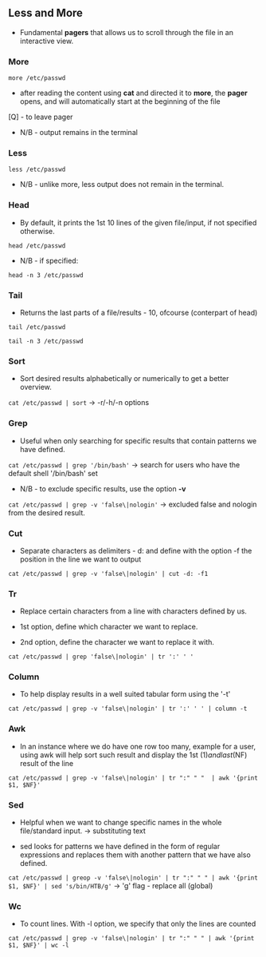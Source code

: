 ## Less and More



- Fundamental __pagers__ that allows us to scroll through the file in an interactive view.



### More

`more /etc/passwd`

- after reading the content using __cat__ and directed it to __more__, the __pager__ opens, and will automatically start at the beginning of the file

[Q] - to leave pager

- N/B - output remains in the terminal



### Less

`less /etc/passwd`

- N/B - unlike more, less output does not remain in the terminal.



### Head

- By default, it prints the 1st 10 lines of the given file/input, if not specified otherwise.

`head /etc/passwd`

- N/B - if specified:

`head -n 3 /etc/passwd`



### Tail

- Returns the last parts of a file/results - 10, ofcourse (conterpart of head)

`tail /etc/passwd`

`tail -n 3 /etc/passwd`



### Sort

- Sort desired results alphabetically or numerically to get a better overview. 

`cat /etc/passwd | sort`  -> -r/-h/-n options



### Grep

- Useful when only searching for specific results that contain patterns we have defined.

`cat /etc/passwd | grep '/bin/bash'` -> search for users who have the default shell '/bin/bash' set

- N/B - to exclude specific results, use the option __-v__

`cat /etc/passwd | grep -v 'false\|nologin'` -> excluded false and nologin from the desired result.



### Cut

- Separate characters as delimiters - d: and define with the option -f the position in the line we want to output

`cat /etc/passwd | grep -v 'false\|nologin' | cut -d: -f1`



### Tr

- Replace certain characters from a line with characters defined by us.

- 1st option, define which character we want to replace.

- 2nd option, define the character we want to replace it with.

`cat /etc/passwd | grep 'false\|nologin' | tr ':' ' '`



### Column

- To help display results in a well suited tabular form using the '-t'

`cat /etc/passwd | grep -v 'false\|nologin' | tr ':' ' ' | column -t`



### Awk

- In an instance where we do have one row too many, example for a user, using awk will help sort such result and display the 1st ($1) and last ($NF) result of the line

`cat /etc/passwd | grep -v 'false\|nologin' | tr ":" " "  | awk '{print $1, $NF}'`



### Sed

- Helpful when we want to change specific names in the whole file/standard input. -> substituting text

- sed looks for patterns we have defined in the form of regular expressions and replaces them with another pattern that we have also defined.

`cat /etc/passwd | greop -v 'false\|nologin' | tr ":" " " | awk '{print $1, $NF}' | sed 's/bin/HTB/g'` -> 'g' flag - replace all (global)



### Wc

- To count lines. With -l option, we specify that only the lines are counted

`cat /etc/passwd | grep -v 'false\|nologin' | tr ":" " " | awk '{print $1, $NF}' | wc -l`



